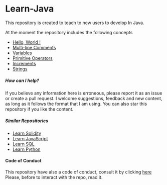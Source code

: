 # Learn-Java
This repository is created to teach to new users to develop 
In Java. 

At the moment the repository includes the following concepts
- [Hello, World !](https://github.com/fededev01/Learn-Java/blob/master/docs/hello-world.java)
- [Multi-line Comments](https://github.com/fededev01/Learn-Java/blob/master/docs/multi-line-comments.java)
- [Variables](https://github.com/fededev01/Learn-Java/blob/master/docs/variables.java)
- [Primitive Operators](https://github.com/fededev01/Learn-Java/blob/master/docs/primitive-operators.java)
- [Increments](https://github.com/fededev01/Learn-Java/blob/master/docs/increments.java)
- [Strings](https://github.com/fededev01/Learn-Java/blob/master/docs/strings.java)


##### How can I help?

If you believe any information here is erroneous, please report it as an issue or create a pull request. 
I welcome suggestions, feedback and new content, as long as it follows the format that I am using. 
You can also star this repository if you like the content.

##### Similar Repositories 

- [Learn Solidity](https://github.com/fededev01/Learn-Solidity)
- [Learn JavaScript](https://github.com/fededev01/Learn-JavaScript)
- [Learn SQL](https://github.com/fededev01/learn-sql)
- [Learn Python](https://github.com/fededev01/Learn-Python)


#### Code of Conduct

This repository have also a code of conduct, consult it by clicking [here](https://github.com/fededev01/Learn-Java/blob/master/CODE_OF_CONDUCT.md)
Please, before to interact with the repo, read it.

